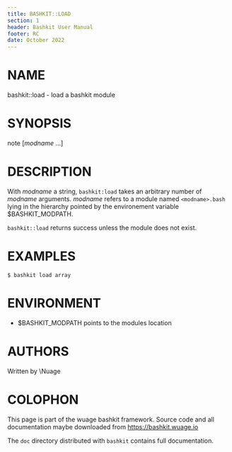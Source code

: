 ```yaml
---
title: BASHKIT::LOAD
section: 1
header: Bashkit User Manual
footer: RC
date: October 2022
---
```


# NAME

bashkit::load - load a bashkit module

# SYNOPSIS

note [*modname* ...]

# DESCRIPTION

With *modname* a string, `bashkit:load` takes an arbitrary number of *modname*
arguments. *modname* refers to a module named `<modname>.bash` lying in the
hierarchy pointed by the environement variable $BASHKIT_MODPATH.

`bashkit::load` returns success unless the module does not exist.

# EXAMPLES

    $ bashkit load array

# ENVIRONMENT

- $BASHKIT_MODPATH points to the modules location

# AUTHORS
Written by \\Nuage

# COLOPHON
This page is part of the wuage bashkit framework. Source code and all
documentation maybe downloaded from <https://bashkit.wuage.io>

The `doc` directory distributed with `bashkit` contains full documentation.
